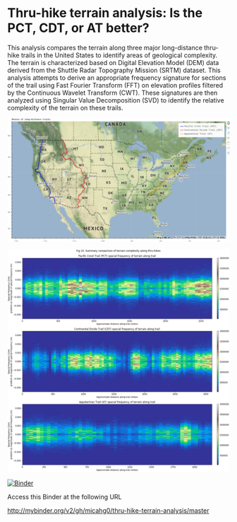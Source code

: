 # Thru-hike terrain analysis: Is the PCT, CDT, or AT better?

This analysis compares the terrain along three major long-distance thru-hike trails in the United
States to identify areas of geological complexity. The terrain is characterized based on Digital
Elevation Model (DEM) data derived from the Shuttle Radar Topography Mission (SRTM) dataset.
This analysis attempts to derive an appropriate frequency signature for sections of the trail using
Fast Fourier Transform (FFT) on elevation profiles filtered by the Continuous Wavelet
Transform (CWT). These signatures are then analyzed using Singular Value Decomposition (SVD)
to identify the relative complexity of the terrain on these trails.

![thru-hikes-map](/data/images/three-trail-map.png)


![summary-figure](/data/images/summary-figure.png)


[![Binder](http://mybinder.org/badge_logo.svg)](http://mybinder.org/v2/gh/micahg0/thru-hike-terrain-analysis/master)

Access this Binder at the following URL 

http://mybinder.org/v2/gh/micahg0/thru-hike-terrain-analysis/master


